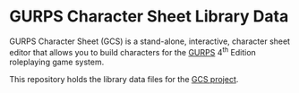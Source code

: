 # GURPS Character Sheet Library Data

GURPS Character Sheet (GCS) is a stand-alone, interactive, character sheet editor that allows you to
build characters for the [GURPS](http://www.sjgames.com/gurps) 4<sup>th</sup> Edition roleplaying
game system.

This repository holds the library data files for the
[GCS project](https://github.com/richardwilkes/gcs).
